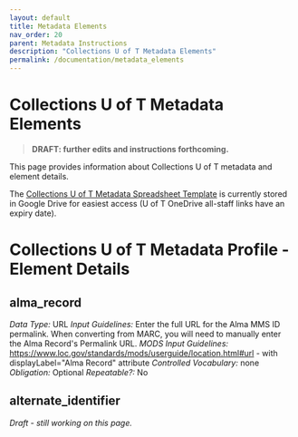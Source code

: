 ```yaml
---
layout: default
title: Metadata Elements
nav_order: 20
parent: Metadata Instructions
description: "Collections U of T Metadata Elements"
permalink: /documentation/metadata_elements
---
```

# Collections U of T Metadata Elements

 > **DRAFT: further edits and instructions forthcoming.**

This page provides information about Collections U of T metadata and element details.

The [Collections U of T Metadata Spreadsheet Template](https://docs.google.com/spreadsheets/d/1PMtZt5CzkidIXbTBUaoi8Qg7kBU-m9RzeM-lBMORPks/edit?usp=sharing) is currently stored in Google Drive for easiest access (U of T OneDrive all-staff links have an expiry date).

# Collections U of T Metadata Profile - Element Details

## alma_record

*Data Type:* URL
*Input Guidelines:* Enter the full URL for the Alma MMS ID permalink. When converting from MARC, you will need to manually enter the Alma Record's Permalink URL.
*MODS Input Guidelines:* https://www.loc.gov/standards/mods/userguide/location.html#url - with displayLabel="Alma Record" attribute
*Controlled Vocabulary:* none
*Obligation:* Optional
*Repeatable?:* No

## alternate_identifier
_Draft - still working on this page._




